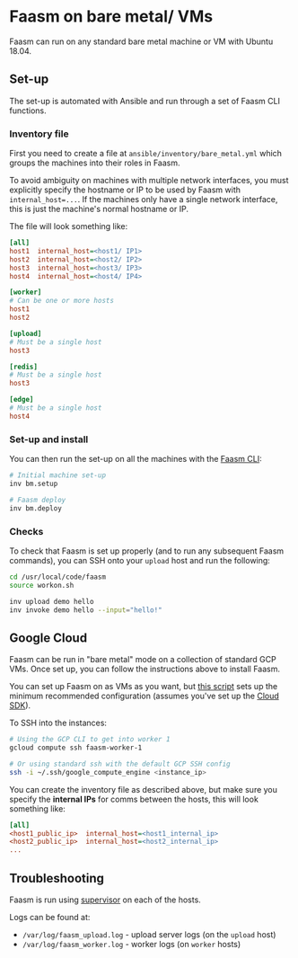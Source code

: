 # Faasm on bare metal/ VMs

Faasm can run on any standard bare metal machine or VM with Ubuntu 18.04. 

## Set-up

The set-up is automated with Ansible and run through a set of Faasm CLI functions. 

### Inventory file

First you need to create a file at `ansible/inventory/bare_metal.yml` which groups the 
machines into their roles in Faasm.

To avoid ambiguity on machines with multiple network interfaces, you must explicitly 
specify the hostname or IP to be used by Faasm with `internal_host=...`. If the 
machines only have a single network interface, this is just the machine's normal 
hostname or IP.

The file will look something like:

```ini
[all]
host1  internal_host=<host1/ IP1>
host2  internal_host=<host2/ IP2>
host3  internal_host=<host3/ IP3>
host4  internal_host=<host4/ IP4>

[worker]
# Can be one or more hosts
host1
host2

[upload]
# Must be a single host
host3

[redis]
# Must be a single host
host3

[edge]
# Must be a single host
host4
```

### Set-up and install

You can then run the set-up on all the machines with the [Faasm CLI](setup.md):

```bash
# Initial machine set-up
inv bm.setup

# Faasm deploy
inv bm.deploy
```

### Checks

To check that Faasm is set up properly (and to run any subsequent Faasm commands),
you can SSH onto your `upload` host and run the following:

```bash
cd /usr/local/code/faasm
source workon.sh

inv upload demo hello
inv invoke demo hello --input="hello!"
```

## Google Cloud 

Faasm can be run in "bare metal" mode on a collection of standard GCP VMs. Once 
set up, you can follow the instructions above to install Faasm.

You can set up Faasm on as VMs as you want, but [this script](../bin/gcp_minimal.sh)
sets up the minimum recommended configuration (assumes you've set up the 
[Cloud SDK](https://cloud.google.com/sdk)).

To SSH into the instances:

```bash
# Using the GCP CLI to get into worker 1
gcloud compute ssh faasm-worker-1

# Or using standard ssh with the default GCP SSH config
ssh -i ~/.ssh/google_compute_engine <instance_ip>
```

You can create the inventory file as described above, but make sure you specify the 
**internal IPs** for comms between the hosts, this will look something like:

```ini
[all]
<host1_public_ip>  internal_host=<host1_internal_ip>
<host2_public_ip>  internal_host=<host2_internal_ip>
...  
```

## Troubleshooting

Faasm is run using [supervisor](https://github.com/Supervisor/supervisor) on each 
of the hosts. 

Logs can be found at:

- `/var/log/faasm_upload.log` - upload server logs (on the `upload` host)
- `/var/log/faasm_worker.log` - worker logs (on `worker` hosts)

